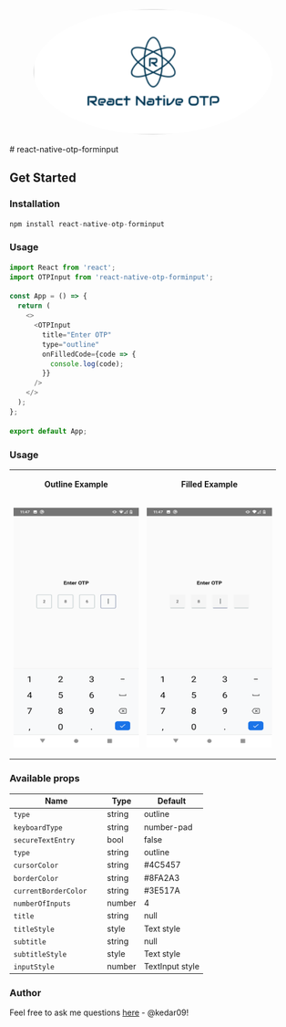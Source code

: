 <p align="center">
  <a href="https://github.com/kedar09/react-native-otp-forminput" target="blank">
    <img src="https://github.com/kedar09/kedar09/blob/dev/assets/logo.png" width="420" height="220" style="border-radius: 50%;" alt="RNOTP Logo" />
  </a>
</p>
# react-native-otp-forminput

## Get Started 

### Installation 
```js
npm install react-native-otp-forminput
```

### Usage
```js
import React from 'react';
import OTPInput from 'react-native-otp-forminput';

const App = () => {
  return (
    <>
      <OTPInput
        title="Enter OTP"
        type="outline"
        onFilledCode={code => {
          console.log(code);
        }}
      />
    </>
  );
};

export default App;
```

### Usage
<table>
  <tr>
    <td>
      <p align="center">
        <strong>Outline Example</strong>
      </p>
    </td>
    <td>
      <p align="center">
        <strong>Filled Example</strong>
      </p>
    </td>
  </tr>
  <tr>
    <td>
      <p align="center">
        <img src="https://github.com/kedar09/kedar09/blob/dev/assets/Screenshot_otp_outline.png" width="220" height="420"/>
      </p>
    </td>
    <td>
      <p align="center">
        <img src="https://github.com/kedar09/kedar09/blob/dev/assets/Screenshot_otp_filled.png" width="220" height="420"/>
      </p>
     </td>
    </tr>
</table>

### Available props

| Name                      | Type      | Default         |
|---------------------------|-----------| ----------------|
| `type            `        | string    | outline         |
| `keyboardType    `        | string    | number-pad      |
| `secureTextEntry    `     | bool      | false           |
| `type            `        | string    | outline         |
| `cursorColor          `   | string    | #4C5457         |
| `borderColor`             | string    | #8FA2A3         |
| `currentBorderColor`      | string    | #3E517A         |
| `numberOfInputs     `     | number    | 4               |
| `title`                   | string    | null            |
| `titleStyle     `         | style     | Text style      |
| `subtitle`                | string    | null            |
| `subtitleStyle     `      | style     | Text style      |
| `inputStyle     `         | number    | TextInput style |



### Author
Feel free to ask me questions [here](https://github.com/kedar09/react-native-otp-forminput/issues) - @kedar09!

